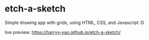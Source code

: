 # etch-a-sketch
Simple drawing app with grids, using HTML, CSS, and Javascript :D

live preview: https://harryy-yao.github.io/etch-a-sketch/